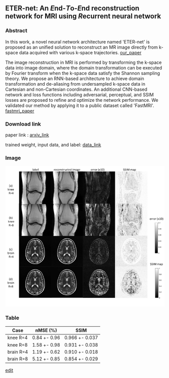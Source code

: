 ## ETER-net: An *E*nd-*T*o-*E*nd reconstruction network for MRI using *R*ecurrent neural network


### Abstract


In this work, a novel neural network architecture named 'ETER-net' is proposed as an unified solution to reconstruct an MR image directly from k-space data acquired with various k-space trajectories. [our_paper](https://github.com/changheunoh/eternet_fastmri/edit/master/README.md)

The image reconstruction in MRI is performed by transforming the k-space data into image domain, where the domain transformation can be executed by Fourier transform when the k-space data satisfy the Shannon sampling theory. We propose an RNN-based architecture to achieve domain transformation and de-aliasing from undersampled k-space data in Cartesian and non-Cartesian coordinates. An additional CNN-based network and loss functions including adversarial, perceptual, and SSIM losses are proposed to refine and optimize the network performance.
We validated our method by applying it to a public dataset called 'FastMRI'. [fastmri_paper](https://arxiv.org/abs/1811.08839)



### Download link

paper link : [arxiv_link](https://github.com/changheunoh/eternet_fastmri/edit/master/README.md)

trained weight, input data, and label: [data_link](https://drive.google.com/drive/folders/1jaKZ-J5sdypCoggGO8cIGWh3rsSemF0I?usp=sharing)


### Image



![Image of FastMRI](fastmri.png)


### Table



Case | nMSE (%)  | SSIM
------------ | ------------------------- | -------------
knee R=4 | 0.84 \+- 0.96  | 0.966 \+- 0.037
knee R=8 | 1.58 \+- 0.98  | 0.931 \+- 0.038
brain R=4 | 1.19 \+- 0.62  | 0.910 \+- 0.018
brain R=8 | 5.12 \+- 0.85  | 0.854 \+- 0.029




[edit](https://github.com/changheunoh/eternet_fastmri/edit/master/README.md)


